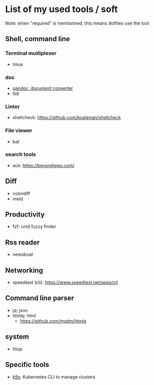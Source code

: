 # List of my used tools / soft

Note: when "required" is mentionned, this means dotfiles use the tool

## Shell, command line

### Terminal mutliplexer

- tmux

### doc

- [pandoc, document converter](https://pandoc.org/)
- tldr

### Linter

- shellcheck: https://github.com/koalaman/shellcheck

### File viewer

- bat

### search tools

- ack: https://beyondgrep.com/

## Diff

- colordiff
- meld

## Productivity

- fzf: cmd fuzzy finder

## Rss reader

- newsboat

## Networking

- speedtest (cli): https://www.speedtest.net/apps/cli

## Command line parser

- jq: json
- htmlq: html
  - https://github.com/mgdm/htmlq

## system

- htop

## Specific tools

- [k9s](https://k9scli.io/): Kubernetes CLI to manage clusters
